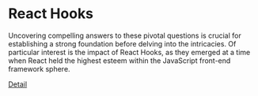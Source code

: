 # React Hooks

Uncovering compelling answers to these pivotal questions is crucial for establishing a strong foundation before delving into the intricacies. Of particular interest is the impact of React Hooks, as they emerged at a time when React held the highest esteem within the JavaScript front-end framework sphere. 

[Detail](https://eduitfree.com/courses/react-hooks)